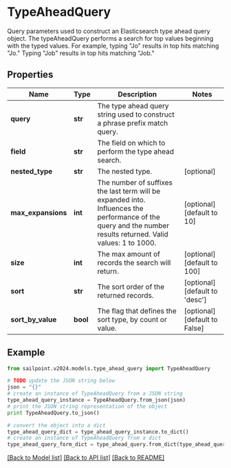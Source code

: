 # TypeAheadQuery

Query parameters used to construct an Elasticsearch type ahead query object.  The typeAheadQuery performs a search for top values beginning with the typed values. For example, typing \"Jo\" results in top hits matching \"Jo.\" Typing \"Job\" results in top hits matching \"Job.\" 

## Properties

Name | Type | Description | Notes
------------ | ------------- | ------------- | -------------
**query** | **str** | The type ahead query string used to construct a phrase prefix match query. | 
**field** | **str** | The field on which to perform the type ahead search. | 
**nested_type** | **str** | The nested type. | [optional] 
**max_expansions** | **int** | The number of suffixes the last term will be expanded into. Influences the performance of the query and the number results returned. Valid values: 1 to 1000. | [optional] [default to 10]
**size** | **int** | The max amount of records the search will return. | [optional] [default to 100]
**sort** | **str** | The sort order of the returned records. | [optional] [default to 'desc']
**sort_by_value** | **bool** | The flag that defines the sort type, by count or value. | [optional] [default to False]

## Example

```python
from sailpoint.v2024.models.type_ahead_query import TypeAheadQuery

# TODO update the JSON string below
json = "{}"
# create an instance of TypeAheadQuery from a JSON string
type_ahead_query_instance = TypeAheadQuery.from_json(json)
# print the JSON string representation of the object
print TypeAheadQuery.to_json()

# convert the object into a dict
type_ahead_query_dict = type_ahead_query_instance.to_dict()
# create an instance of TypeAheadQuery from a dict
type_ahead_query_form_dict = type_ahead_query.from_dict(type_ahead_query_dict)
```
[[Back to Model list]](../README.md#documentation-for-models) [[Back to API list]](../README.md#documentation-for-api-endpoints) [[Back to README]](../README.md)


